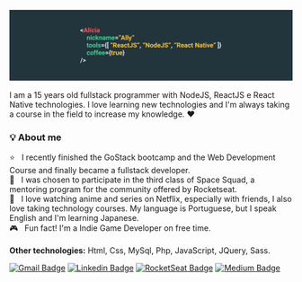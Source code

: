 <p align="center">
  <img src="./GitHub.jpg" />
</p>

I am a 15 years old fullstack programmer with NodeJS, ReactJS e React Native technologies. I love learning new technologies and I'm always taking a course in the field to increase my knowledge. :heart:

### 💡 About me
:star: &nbsp; I recently finished the GoStack bootcamp and the Web Development Course and finally became a fullstack developer.
<br/> 🚀 &nbsp; I was chosen to participate in the third class of Space Squad, a mentoring program for the community offered by Rocketseat.
<br/> :woman: &nbsp; I love watching anime and series on Netflix, especially with friends, I also love taking technology courses. My language is Portuguese, but I speak English and I'm learning Japanese.
<br/> 🎮 &nbsp; Fun fact! I'm a Indie Game Developer on free time.
<br/><br/> <strong>Other technologies:</strong> Html, Css, MySql, Php, JavaScript, JQuery, Sass.

[![Gmail Badge](https://img.shields.io/badge/-Gmail-c14438?style=flat-square&logo=Gmail&logoColor=3f72af&color=112d4e&link=mailto:foureauxally@gmail.com)](mailto:foureauxally@gmail.com)
[![Linkedin Badge](https://img.shields.io/badge/-Linkedin-6633cc?style=flat-square&logo=Linkedin&logoColor=3f72af&color=112d4e&link=https://github.com/allyfx)](https://github.com/allyfx)
[![RocketSeat Badge](https://img.shields.io/badge/-RocketSeat-6633cc?style=flat-square&logoColor=white&color=112d4e&link=https://app.rocketseat.com.br/me/alicia-foureaux-06068)](https://app.rocketseat.com.br/me/alicia-foureaux-06068)
[![Medium Badge](https://img.shields.io/badge/-Medium-6633cc?style=flat-square&color=112d4e&link=https://allyfx.medium.com/)](https://allyfx.medium.com/)
